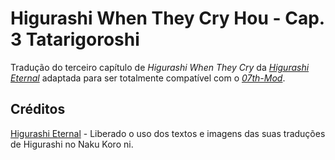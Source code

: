 # Higurashi When They Cry Hou - Cap. 3 Tatarigoroshi

Tradução do terceiro capítulo de _Higurashi When They Cry_ da [_Higurashi Eternal_](https://higurashieternal.wordpress.com/) adaptada para ser totalmente compatível com o [_07th-Mod_](https://07th-mod.com).

## Créditos

[Higurashi Eternal](https://higurashieternal.wordpress.com/) - Liberado o uso dos textos e imagens das suas traduções de Higurashi no Naku Koro ni.
